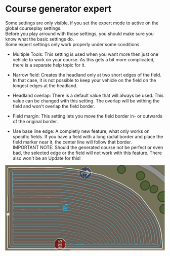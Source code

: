 # Course generator expert

  
Some settings are only visible, if you set the expert mode to active on the global courseplay settings.  
Before you play arround with those settings, you should make sure you know what the basic settings do.  
Some expert settings only work properly under some conditions.  
  

- Multiple Tools: This setting is used when you want more then just one vehicle to work on your course. As this gets a bit more complicated, there is a separate help topic for it.  

- Narrow field: Creates the headland only at two short edges of the field. In that case, it is not possible to keep your vehicle on the field on the longest edges at the headland.  

- Headland overlap: There is a default value that will always be used. This value can be changed with this setting. The overlap will be withing the field and won't overlap the field border.  

- Field margin: This setting lets you move the field border in- or outwards of the original border.  

- Use base line edge: A completly new feature, what only works on specific fields. If you have a field with a long radial border and place the field marker near it, the center line will follow that border.  
IMPORTANT NOTE: Should the generated course not be perfect or even bad, the selected edge or the field will not work with this feature. There also won't be an Update for this!  


![Image](../assets/images/baseedge_0_0_1020_545.png)

